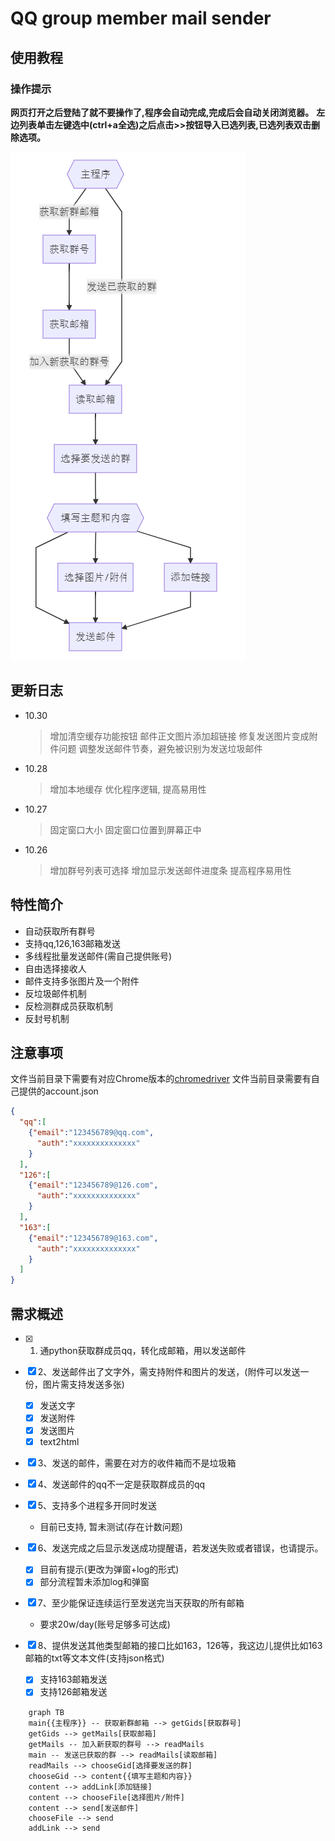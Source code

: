 # QQ group member mail sender

## 使用教程

### 操作提示

**网页打开之后登陆了就不要操作了,程序会自动完成,完成后会自动关闭浏览器。**
**左边列表单击左键选中(ctrl+a全选)之后点击>>按钮导入已选列表,已选列表双击删除选项。**

![alt 操作指南](./tutorail.png)

## 更新日志

- 10.30
  > 增加清空缓存功能按钮
  > 邮件正文图片添加超链接
  > 修复发送图片变成附件问题
  > 调整发送邮件节奏，避免被识别为发送垃圾邮件
- 10.28
  > 增加本地缓存
  > 优化程序逻辑, 提高易用性
- 10.27
  > 固定窗口大小
  > 固定窗口位置到屏幕正中
- 10.26
  > 增加群号列表可选择
  > 增加显示发送邮件进度条
  > 提高程序易用性

## 特性简介

- 自动获取所有群号
- 支持qq,126,163邮箱发送
- 多线程批量发送邮件(需自己提供账号)
- 自由选择接收人
- 邮件支持多张图片及一个附件
- 反垃圾邮件机制
- 反检测群成员获取机制
- 反封号机制

## 注意事项

文件当前目录下需要有对应Chrome版本的[chromedriver](https://npm.taobao.org/mirrors/chromedriver/)
文件当前目录需要有自己提供的account.json

```json
{
  "qq":[
    {"email":"123456789@qq.com",
      "auth":"xxxxxxxxxxxxxx"
    }
  ],
  "126":[
    {"email":"123456789@126.com",
      "auth":"xxxxxxxxxxxxxx"
    }
  ],
  "163":[
    {"email":"123456789@163.com",
      "auth":"xxxxxxxxxxxxxx"
    }
  ]
}
```

## 需求概述

- [x] 1. 通python获取群成员qq，转化成邮箱，用以发送邮件
- [x] 2、发送邮件出了文字外，需支持附件和图片的发送，(附件可以发送一份，图片需支持发送多张)

  - [x] 发送文字
  - [x] 发送附件
  - [x] 发送图片
  - [x] text2html

- [x] 3、发送的邮件，需要在对方的收件箱而不是垃圾箱
- [x] 4、发送邮件的qq不一定是获取群成员的qq
- [x] 5、支持多个进程多开同时发送

  - 目前已支持, 暂未测试(存在计数问题)

- [x] 6、发送完成之后显示发送成功提醒语，若发送失败或者错误，也请提示。

  - [x] 目前有提示(更改为弹窗+log的形式)
  - [x] 部分流程暂未添加log和弹窗

- [x] 7、至少能保证连续运行至发送完当天获取的所有邮箱

  - 要求20w/day(账号足够多可达成)

- [x] 8、提供发送其他类型邮箱的接口比如163，126等，我这边儿提供比如163邮箱的txt等文本文件(支持json格式)
  - [x] 支持163邮箱发送
  - [x] 支持126邮箱发送

```mermaid
    graph TB
    main{{主程序}} -- 获取新群邮箱 --> getGids[获取群号]
    getGids --> getMails[获取邮箱]
    getMails -- 加入新获取的群号 --> readMails
    main -- 发送已获取的群 --> readMails[读取邮箱]
    readMails --> chooseGid[选择要发送的群]
    chooseGid --> content{{填写主题和内容}}
    content --> addLink[添加链接]
    content --> chooseFile[选择图片/附件]
    content --> send[发送邮件]
    chooseFile --> send
    addLink --> send
```
